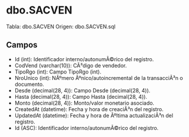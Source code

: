 ﻿# dbo.SACVEN

Tabla: dbo.SACVEN
Origen: dbo.SACVEN.sql

## Campos

- Id (int): Identificador interno/autonumÃ©rico del registro.
- CodVend (varchar(10)): CÃ³digo de vendedor.
- TipoRgo (int): Campo TipoRgo (int).
- NroUnico (int): NÃºmero Ãºnico/autoincremental de la transacciÃ³n o documento.
- Desde (decimal(28, 4)): Campo Desde (decimal(28, 4)).
- Hasta (decimal(28, 4)): Campo Hasta (decimal(28, 4)).
- Monto (decimal(28, 4)): Monto/valor monetario asociado.
- CreatedAt (datetime): Fecha y hora de creaciÃ³n del registro.
- UpdatedAt (datetime): Fecha y hora de Ãºltima actualizaciÃ³n del registro.
- Id (ASC): Identificador interno/autonumÃ©rico del registro.

